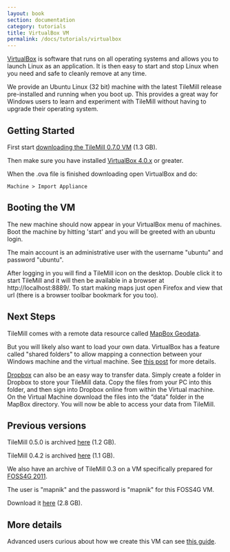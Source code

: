 ```yaml
---
layout: book
section: documentation
category: tutorials
title: VirtualBox VM
permalink: /docs/tutorials/virtualbox
---
```


[VirtualBox](http://www.virtualbox.org) is software that runs on all operating systems and allows you to launch Linux as an application. It is then easy to start and stop Linux when you need and safe to cleanly remove at any time.

We provide an Ubuntu Linux (32 bit) machine with the latest TileMill release pre-installed and running when you boot up. This provides a great way for Windows users to learn and experiment with TileMill without having to upgrade their operating system.

## Getting Started

First start [downloading the TileMill 0.7.0 VM](http://tilemill-vm.s3.amazonaws.com/TileMill-0.7.0-32bit.ova) (1.3 GB).

Then make sure you have installed [VirtualBox 4.0.x](http://www.virtualbox.org/wiki/Downloads) or greater.

When the .ova file is finished downloading open VirtualBox and do:

    Machine > Import Appliance


## Booting the VM

The new machine should now appear in your VirtualBox menu of machines. Boot the machine by hitting 'start' and you will be greeted with an ubuntu login.

The main account is an administrative user with the username "ubuntu" and password "ubuntu".

After logging in you will find a TileMill icon on the desktop. Double click it to start TileMill and it will then be available in a browser at http://localhost:8889/. To start making maps just open Firefox and view that url (there is a browser toolbar bookmark for you too).


## Next Steps

TileMill comes with a remote data resource called [MapBox Geodata](/tilemill/docs/manual/mapbox-geodata).

But you will likely also want to load your own data. VirtualBox has a feature called "shared folders" to allow mapping a connection between your Windows machine and the virtual machine. See [this post](http://blogs.oracle.com/tao/entry/virtual_box_shared_folder_between) for more details.

[Dropbox](www.dropbox.com) can also be an easy way to transfer data. Simply create a folder in Dropbox to store your TileMill data. Copy the files from your PC into this folder, and then sign into Dropbox online from within the Virtual machine. On the Virtual Machine download the files into the “data” folder in the MapBox directory.  You will now be able to access your data from TileMill.


## Previous versions

TileMill 0.5.0 is archived [here](http://tilemill-vm.s3.amazonaws.com/TileMill-0.5.0-32bit.ova) (1.2 GB).

TileMill 0.4.2 is archived [here](http://tilemill-vm.s3.amazonaws.com/TileMill-0.4.2-32bit.ova) (1.1 GB).

We also have an archive of TileMill 0.3 on a VM specifically prepared for [FOSS4G 2011](http://2011.foss4g.org/sessions/leveraging-mapnik-designing-custom-map-tiles-and-scalable-applications).

The user is "mapnik" and the password is "mapnik" for this FOSS4G VM.

Download it [here](http://tilemill-vm.s3.amazonaws.com/mapnik-foss4g-2011v2.ova) (2.8 GB).


## More details

Advanced users curious about how we create this VM can see [this guide](https://github.com/mapbox/tilemill/tree/master/platforms/virtualbox).
